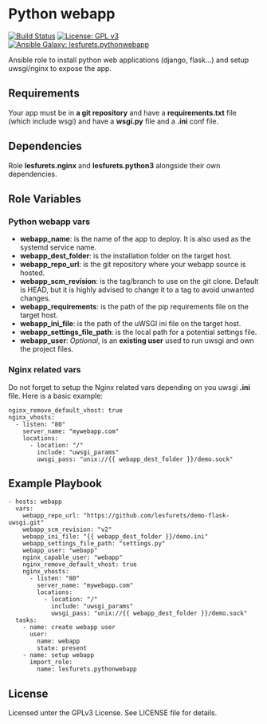 Python webapp
=========

[![Build Status](https://travis-ci.org/lesfurets/ansible-role-pythonwebapp.svg?branch=master)](https://travis-ci.org/lesfurets/ansible-role-pythonwebapp)
[![License: GPL v3](https://img.shields.io/badge/License-GPLv3-blue.svg)](https://www.gnu.org/licenses/gpl-3.0)
[![Ansible Galaxy: lesfurets.pythonwebapp](https://img.shields.io/badge/galaxy-lesfurets.pythonwebapp-blueviolet.svg)](https://galaxy.ansible.com/lesfurets/pythonwebapp)

Ansible role to install python web applications (django, flask...) and setup uwsgi/nginx to expose the app.

## Requirements

Your app must be in **a git repository** and have a **requirements.txt** file (which include wsgi) and have a **wsgi.py** file and a **.ini** conf file.

## Dependencies

Role **lesfurets.nginx** and **lesfurets.python3** alongside their own dependencies.

## Role Variables

### Python webapp vars

- **webapp_name**: is the name of the app to deploy. It is also used as the systemd service name.
- **webapp_dest_folder**: is the installation folder on the target host.
- **webapp_repo_url**: is the git repository where your webapp source is hosted.
- **webapp_scm_revision**: is the tag/branch to use on the git clone. Default is HEAD, but it is highly advised to change it to a tag to avoid unwanted changes.
- **webapp_requirements**: is the path of the pip requirements file on the target host.
- **webapp_ini_file**: is the path of the uWSGI ini file on the target host.
- **webapp_settings_file_path**: is the local path for a potential settings file.
- **webapp_user**: *Optional*, is an **existing user** used to run uwsgi and own the project files.

### Nginx related vars

Do not forget to setup the Nginx related vars depending on you uwsgi **.ini** file.
Here is a basic example:

```
nginx_remove_default_vhost: true
nginx_vhosts:
  - listen: "80"
    server_name: "mywebapp.com"
	locations:
	  - location: "/"
	    include: "uwsgi_params"
        uwsgi_pass: "unix://{{ webapp_dest_folder }}/demo.sock"
```

## Example Playbook

```
- hosts: webapp
  vars:
    webapp_repo_url: "https://github.com/lesfurets/demo-flask-uwsgi.git"
    webapp_scm_revision: "v2"
    webapp_ini_file: "{{ webapp_dest_folder }}/demo.ini"
    webapp_settings_file_path: "settings.py"
    webapp_user: "webapp"
    nginx_capable_user: "webapp"
    nginx_remove_default_vhost: true
    nginx_vhosts:
      - listen: "80"
        server_name: "mywebapp.com"
        locations:
          - location: "/"
            include: "uwsgi_params"
            uwsgi_pass: "unix://{{ webapp_dest_folder }}/demo.sock"
  tasks:
    - name: create webapp user
      user:
        name: webapp
        state: present
    - name: setup webapp
      import_role:
        name: lesfurets.pythonwebapp
```

## License

Licensed unter the GPLv3 License. See LICENSE file for details.
